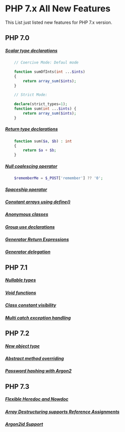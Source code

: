 # PHP 7.x All New Features
This List just listed new features for PHP 7.x version.

## PHP 7.0
##### [Scalar type declarations](http://php.net/manual/tr/migration70.new-features.php#migration70.new-features.scalar-type-declarations)
```php
    // Coercive Mode: Defaul mode
    
    function sumOfInts(int ...$ints)
    {
        return array_sum($ints);
    }
    
    // Strict Mode: 
    
    declare(strict_types=1);
    function sum(int ...$ints) {
        return array_sum($ints);
    }
```

##### [Return type declarations](http://php.net/manual/tr/migration70.new-features.php#migration70.new-features.return-type-declarations)
```php
    function sum($a, $b) : int 
    {
        return $a + $b;
    }
```

##### [Null coalescing operator](http://php.net/manual/tr/migration70.new-features.php#migration70.new-features.null-coalesce-op)
```php
    $rememberMe = $_POST['remember'] ?? '0';
```

##### [Spaceship operator](http://php.net/manual/tr/migration70.new-features.php#migration70.new-features.spaceship-op)
##### [Constant arrays using define()](http://php.net/manual/tr/migration70.new-features.php#migration70.new-features.define-array)
##### [Anonymous classes](http://php.net/manual/tr/migration70.new-features.php#migration70.new-features.anonymous-classes)
##### [Group use declarations](http://php.net/manual/tr/migration70.new-features.php#migration70.new-features.group-use-declarations)
##### [Generator Return Expressions](http://php.net/manual/tr/migration70.new-features.php#migration70.new-features.generator-return-expressions)
##### [Generator delegation](http://php.net/manual/tr/migration70.new-features.php#migration70.new-features.generator-delegation)

## PHP 7.1
##### [Nullable types](http://php.net/manual/tr/migration71.new-features.php#migration71.new-features.nullable-types)
##### [Void functions](http://php.net/manual/tr/migration71.new-features.php#migration71.new-features.void-functions)
##### [Class constant visibility](http://php.net/manual/tr/migration71.new-features.php#migration71.new-features.class-constant-visibility)
##### [Multi catch exception handling](http://php.net/manual/tr/migration71.new-features.php#migration71.new-features.mulit-catch-exception-handling)

## PHP 7.2
##### [New object type](http://php.net/manual/tr/migration72.new-features.php#migration72.new-features.object-type)
##### [Abstract method overriding](http://php.net/manual/tr/migration72.new-features.php#migration72.new-features.abstract-method-overriding)
##### [Password hashing with Argon2](http://php.net/manual/tr/migration72.new-features.php#migration72.new-features.pws-hashing-with-argon2)

## PHP 7.3
##### [Flexible Heredoc and Nowdoc](http://php.net/manual/tr/migration73.new-features.php#migration73.new-features.core.heredoc)
##### [Array Destructuring supports Reference Assignments](http://php.net/manual/tr/migration73.new-features.php#migration73.new-features.core.destruct-reference)
##### [Argon2id Support](http://php.net/manual/tr/migration73.new-features.php#migration73.new-features.core.argon2id)